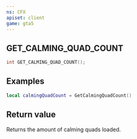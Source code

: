 ```yaml
---
ns: CFX
apiset: client
game: gta5
---
```

## GET_CALMING_QUAD_COUNT

```c
int GET_CALMING_QUAD_COUNT();
```
## Examples

```lua
local calmingQuadCount = GetCalmingQuadCount()
```

## Return value
Returns the amount of calming quads loaded.